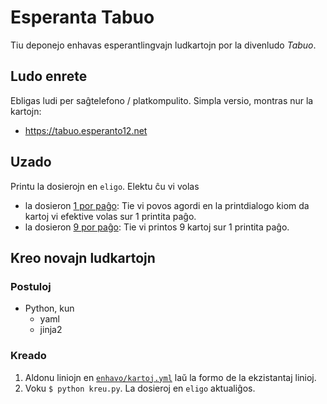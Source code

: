 # Esperanta Tabuo

Tiu deponejo enhavas esperantlingvajn ludkartojn por la divenludo *Tabuo*.

## Ludo enrete

Ebligas ludi per saĝtelefono / platkompulito. Simpla versio, montras nur la kartojn:

- https://tabuo.esperanto12.net

## Uzado

Printu la dosierojn en `eligo`. Elektu ĉu vi volas

- la dosieron [1 por paĝo](eligo/1_por_pagxo.html): Tie vi povos agordi en la printdialogo kiom da kartoj vi efektive volas sur 1 printita paĝo.
- la dosieron [9 por paĝo](eligo/9_por_pagxo.html): Tie vi printos 9 kartoj sur 1 printita paĝo.

## Kreo novajn ludkartojn

### Postuloj

- Python, kun
  - yaml
  - jinja2

### Kreado

1. Aldonu liniojn en [`enhavo/kartoj.yml`](enhavo/kartoj.yml) laŭ la formo de la ekzistantaj linioj.
1. Voku `$ python kreu.py`. La dosieroj en `eligo` aktualiĝos.


